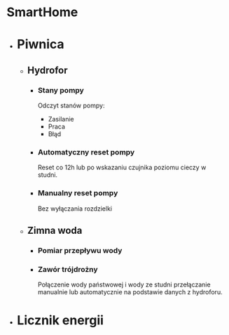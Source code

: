 # SmartHome
- # Piwnica
  - ## Hydrofor
    - ### Stany pompy

        Odczyt stanów pompy:

        * Zasilanie
        * Praca
        * Błąd

    - ### Automatyczny reset pompy

      Reset co 12h lub po wskazaniu czujnika poziomu cieczy w studni.

    - ### Manualny reset pompy

      Bez wyłączania rozdzielki

   - ## Zimna woda
      - ### Pomiar przepływu wody
      - ### Zawór trójdrożny

        Połączenie wody państwowej i wody ze studni przełączanie manualnie lub automatycznie na podstawie danych z hydroforu.
- # Licznik energii
